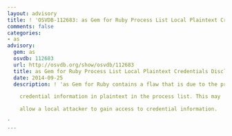 ```yaml
---
layout: advisory
title: ! 'OSVDB-112683: as Gem for Ruby Process List Local Plaintext Credentials Disclosure'
comments: false
categories:
- as
advisory:
  gem: as
  osvdb: 112683
  url: http://osvdb.org/show/osvdb/112683
  title: as Gem for Ruby Process List Local Plaintext Credentials Disclosure
  date: 2014-09-25
  description: ! 'as Gem for Ruby contains a flaw that is due to the program displaying

    credential information in plaintext in the process list. This may

    allow a local attacker to gain access to credential information.

'
---
```


